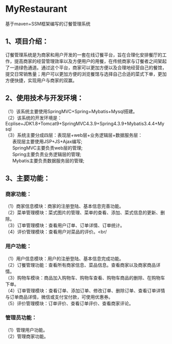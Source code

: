 # MyRestaurant
基于maven+SSM框架编写的订餐管理系统

## 1、项目介绍：
订餐管理系统是为商家和用户开发的一套在线订餐平台，旨在合理化安排餐厅的工作，提高商家的经营管理效率以及方便用户的用餐，在传统商家与订餐者之间架起了一道绿色通道。通过这个平台，商家可以更加方便以及合理地经营自己的餐馆，提交日常销售量；用户可以更加方便的浏览餐馆与选择自己合适的菜式下单，更加方便快捷，实现用户与商家的双赢。

## 2、使用技术与开发环境：
（1）该系统主要使用SpringMVC+Spring+Mybatis+Mysql搭建。<br/>
（2）该系统的开发环境是：Ecplise+JDK1.8+Tomcat9+SpringMVC4.3.9+Spring4.3.9+Mybatis3.4.4+Mysql<br/>
（3）系统主要分成四层：表现层+web层+业务逻辑层+数据服务层：<br/>
&ensp; &ensp; 表现层主要使用JSP+JS+Ajax编写;<br/>
&ensp; &ensp; SpringMVC主要负责web层的管理;<br/>
&ensp; &ensp; Spring主要负责业务逻辑层的管理;<br/>
&ensp; &ensp; Mybatis主要负责数据服务层的管理;<br/>

## 3、主要功能：
### 商家功能：
（1）商家信息模块：商家的注册登陆、基本信息完善功能。<br/>
（2）菜单管理模块：菜式图片的管理、菜单的查看、添加、菜式信息的更新、删除。<br/>
（3）订单管理模块：查看用户订单、订单详情、订单统计。<br/>
（4）评价管理模块：查看用户对菜品的评价。<br/
### 用户功能：
（1）用户信息模块：用户的注册登陆、基本信息完成功能。<br/>
（2）订餐管理功能：查看所有商家信息、菜品信息。查看商家以及商家商品详情。<br/>
（3）购物车模块：商品加入购物车、购物车查看、购物车商品的删除、在购物车下单。<br/>
（4）订单管理模块：查看订单、添加订单、修改订单、删除订单、查看订单详情与订单商品详情，微信或支付宝付款，可使用优惠券。<br/>
（5）评价管理模块：订单评价、查看订单评价、查看商家评论。
### 管理员功能：
（1）管理用户功能。<br/>
（2）管理商家功能。<br/>

